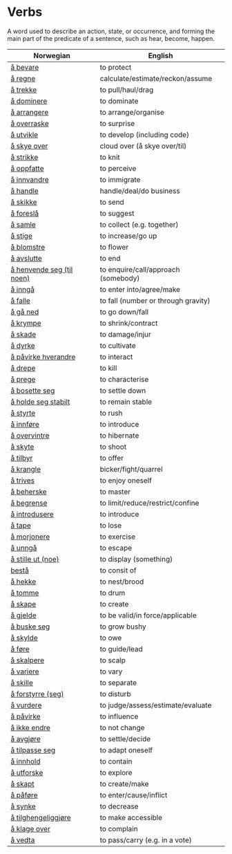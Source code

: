 # Verbs

A word used to describe an action, state, or occurrence, and forming the main part of the predicate of a sentence, such as hear, become, happen.

| Norwegian | English |
| --- | --- |
| [å bevare](https://www.ordnett.no/search?language=no&phrase=å%20bevare) | to protect |
| [å regne](https://www.ordnett.no/search?language=no&phrase=å%20regne) | calculate/estimate/reckon/assume |
| [å trekke](https://www.ordnett.no/search?language=no&phrase=å%20trekke) | to pull/haul/drag |
| [å dominere](https://www.ordnett.no/search?language=no&phrase=å%20dominere) | to dominate |
| [å arrangere](https://www.ordnett.no/search?language=no&phrase=å%20arrangere) | to arrange/organise |
| [å overraske](https://www.ordnett.no/search?language=no&phrase=å%20overraske) | to surprise |
| [å utvikle](https://www.ordnett.no/search?language=no&phrase=å%20utvikle) | to develop (including code) |
| [å skye over](https://www.ordnett.no/search?language=no&phrase=å%20skye%20over) | cloud over (å skye over/til) |
| [å strikke](https://www.ordnett.no/search?language=no&phrase=å%20strikke) | to knit |
| [å oppfatte](https://www.ordnett.no/search?language=no&phrase=å%20oppfatte) | to perceive |
| [å innvandre](https://www.ordnett.no/search?language=no&phrase=å%20innvandre) | to immigrate |
| [å handle](https://www.ordnett.no/search?language=no&phrase=å%20handle) | handle/deal/do business |
| [å skikke](https://www.ordnett.no/search?language=no&phrase=å%20skikke) | to send |
| [å foreslå](https://www.ordnett.no/search?language=no&phrase=å%20foreslå) | to suggest |
| [å samle](https://www.ordnett.no/search?language=no&phrase=å%20samle) | to collect (e.g. together) |
| [å stige](https://www.ordnett.no/search?language=no&phrase=å%20stige) | to increase/go up |
| [å blomstre](https://www.ordnett.no/search?language=no&phrase=å%20blomstre) | to flower |
| [å avslutte](https://www.ordnett.no/search?language=no&phrase=å%20avslutte) | to end |
| [å henvende seg (til noen)](https://www.ordnett.no/search?language=no&phrase=å%20henvende%20seg%20(til%20noen)) | to enquire/call/approach (somebody) |
| [å inngå](https://www.ordnett.no/search?language=no&phrase=å%20inngå) | to enter into/agree/make |
| [å falle](https://www.ordnett.no/search?language=no&phrase=å%20falle) | to fall (number or through gravity) |
| [å gå ned](https://www.ordnett.no/search?language=no&phrase=å%20gå%20ned) | to go down/fall |
| [å krympe](https://www.ordnett.no/search?language=no&phrase=å%20krympe) | to shrink/contract |
| [å skade](https://www.ordnett.no/search?language=no&phrase=å%20skade) | to damage/injur |
| [å dyrke](https://www.ordnett.no/search?language=no&phrase=å%20dyrke) | to cultivate |
| [å påvirke hverandre](https://www.ordnett.no/search?language=no&phrase=å%20påvirke%20hverandre) | to interact |
| [å drepe](https://www.ordnett.no/search?language=no&phrase=å%20drepe) | to kill |
| [å prege](https://www.ordnett.no/search?language=no&phrase=å%20prege) | to characterise |
| [å bosette seg](https://www.ordnett.no/search?language=no&phrase=å%20bosette%20seg) | to settle down |
| [å holde seg stabilt](https://www.ordnett.no/search?language=no&phrase=å%20holde%20seg%20stabilt) | to remain stable |
| [å styrte](https://www.ordnett.no/search?language=no&phrase=å%20styrte) | to rush |
| [å innføre](https://www.ordnett.no/search?language=no&phrase=å%20innføre) | to introduce |
| [å overvintre](https://www.ordnett.no/search?language=no&phrase=å%20overvintre) | to hibernate |
| [å skyte](https://www.ordnett.no/search?language=no&phrase=å%20skyte) | to shoot |
| [å tilbyr](https://www.ordnett.no/search?language=no&phrase=å%20tilbyr) | to offer |
| [å krangle](https://www.ordnett.no/search?language=no&phrase=å%20krangle) | bicker/fight/quarrel |
| [å trives](https://www.ordnett.no/search?language=no&phrase=å%20trives) | to enjoy oneself |
| [å beherske](https://www.ordnett.no/search?language=no&phrase=å%20beherske) | to master |
| [å begrense](https://www.ordnett.no/search?language=no&phrase=å%20begrense) | to limit/reduce/restrict/confine |
| [å introdusere](https://www.ordnett.no/search?language=no&phrase=å%20introdusere) | to introduce |
| [å tape](https://www.ordnett.no/search?language=no&phrase=å%20tape) | to lose |
| [å morjonere](https://www.ordnett.no/search?language=no&phrase=å%20morjonere) | to exercise |
| [å unngå](https://www.ordnett.no/search?language=no&phrase=å%20unngå) | to escape |
| [å stille ut (noe)](https://www.ordnett.no/search?language=no&phrase=å%20stille%20ut%20(noe)) | to display (something) |
| [bestå](https://www.ordnett.no/search?language=no&phrase=bestå) | to consit of |
| [å hekke](https://www.ordnett.no/search?language=no&phrase=å%20hekke) | to nest/brood |
| [å tomme](https://www.ordnett.no/search?language=no&phrase=å%20tomme) | to drum |
| [å skape](https://www.ordnett.no/search?language=no&phrase=å%20skape) | to create |
| [å gjelde](https://www.ordnett.no/search?language=no&phrase=å%20gjelde) | to be valid/in force/applicable |
| [å buske seg](https://www.ordnett.no/search?language=no&phrase=å%20buske%20seg) | to grow bushy |
| [å skylde](https://www.ordnett.no/search?language=no&phrase=å%20skylde) | to owe |
| [å føre](https://www.ordnett.no/search?language=no&phrase=å%20føre) | to guide/lead |
| [å skalpere](https://www.ordnett.no/search?language=no&phrase=å%20skalpere) | to scalp |
| [å variere](https://www.ordnett.no/search?language=no&phrase=å%20variere) | to vary |
| [å skille](https://www.ordnett.no/search?language=no&phrase=å%20skille) | to separate |
| [å forstyrre (seg)](https://www.ordnett.no/search?language=no&phrase=å%20forstyrre%20(seg)) | to disturb |
| [å vurdere](https://www.ordnett.no/search?language=no&phrase=å%20vurdere) | to judge/assess/estimate/evaluate |
| [å påvirke](https://www.ordnett.no/search?language=no&phrase=å%20påvirke) | to influence |
| [å ikke endre](https://www.ordnett.no/search?language=no&phrase=å%20ikke%20endre) | to not change |
| [å avgjøre](https://www.ordnett.no/search?language=no&phrase=å%20avgjøre) | to settle/decide |
| [å tilpasse seg](https://www.ordnett.no/search?language=no&phrase=å%20tilpasse%20seg) | to adapt oneself |
| [å innhold](https://www.ordnett.no/search?language=no&phrase=å%20innhold) | to contain |
| [å utforske](https://www.ordnett.no/search?language=no&phrase=å%20utforske) | to explore |
| [å skapt](https://www.ordnett.no/search?language=no&phrase=å%20skapt) | to create/make |
| [å påføre](https://www.ordnett.no/search?language=no&phrase=å%20påføre) | to enter/cause/inflict |
| [å synke](https://www.ordnett.no/search?language=no&phrase=å%20synke) | to decrease |
| [å tilghengeliggjøre](https://www.ordnett.no/search?language=no&phrase=å%20tilghengeliggjøre) | to make accessible |
| [å klage over](https://www.ordnett.no/search?language=no&phrase=å%20klage%20over) | to complain |
| [å vedta](https://www.ordnett.no/search?language=no&phrase=å%20vedta) | to pass/carry (e.g. in a vote) |

